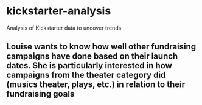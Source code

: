 # kickstarter-analysis
Analysis of Kickstarter data to uncover trends

## Louise wants to know how well other fundraising campaigns have done based on their launch dates. She is particularly interested in how campaigns from the theater category did (musics theater, plays, etc.) in relation to their fundraising goals
